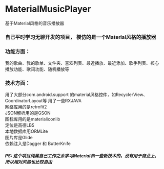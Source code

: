 # MaterialMusicPlayer
基于Material风格的音乐播放器

### 自己平时学习无聊开发的项目， 模仿的是一个Material风格的播放器
 
### 功能方面： 
我的歌曲、我的歌单、文件夹、喜欢列表、最近播放、最近添加、歌手列表、核心播放功能、歌词功能、随机播放等
 
### 技术方面：
用了大部分com.android.support 的material风格控件，如RecyclerView、CoordinatorLayout等
用了一些RXJAVA <br /> 
网络库用的是retrofit2 <br />
JSON解析用的是GSON <br />
图标库用的是materialiconlib <br />
定位是高德LBS <br />
本地数据库用ORMLite <br />
图片库是Glide <br />
依赖注入是Dagger 和 ButterKnife <br />


##### PS: 这个项目纯属自己工作之余学习Material和一些新技术的，没有用于商业上，所以相对风格也比较自由
